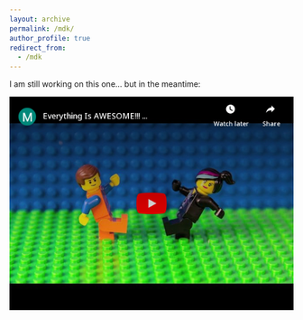 ```yaml
---
layout: archive
permalink: /mdk/
author_profile: true
redirect_from:
  - /mdk
---
```


I am still working on this one... but in the meantime:

[![A História da MInha Família por Giovani Boschi](https://github.com/mdkrause/mdkrause.github.io/blob/master/images/embed.png)](https://www.youtube.com/watch?v=PiAtQV9Zdr8&t=62s "A História da MInha Família por Giovani Boschi")
